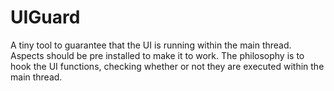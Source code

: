 # UIGuard
A tiny tool to guarantee that the UI is running within the main thread. Aspects should be pre installed to make it to work. The philosophy is to hook the UI functions, checking whether or not they are executed within the main thread.
